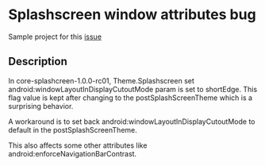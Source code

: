 Splashscreen window attributes bug
============

Sample project for this [issue](https://issuetracker.google.com/issues/214408199)

Description
----------

In core-splashcreen-1.0.0-rc01, Theme.Splashscreen set android:windowLayoutInDisplayCutoutMode 
param is set to shortEdge. This flag value is kept after changing to the postSplashScreenTheme 
which is a surprising behavior.

A workaround is to set back android:windowLayoutInDisplayCutoutMode to default in the postSplashScreenTheme.

This also affects some other attributes like android:enforceNavigationBarContrast.

